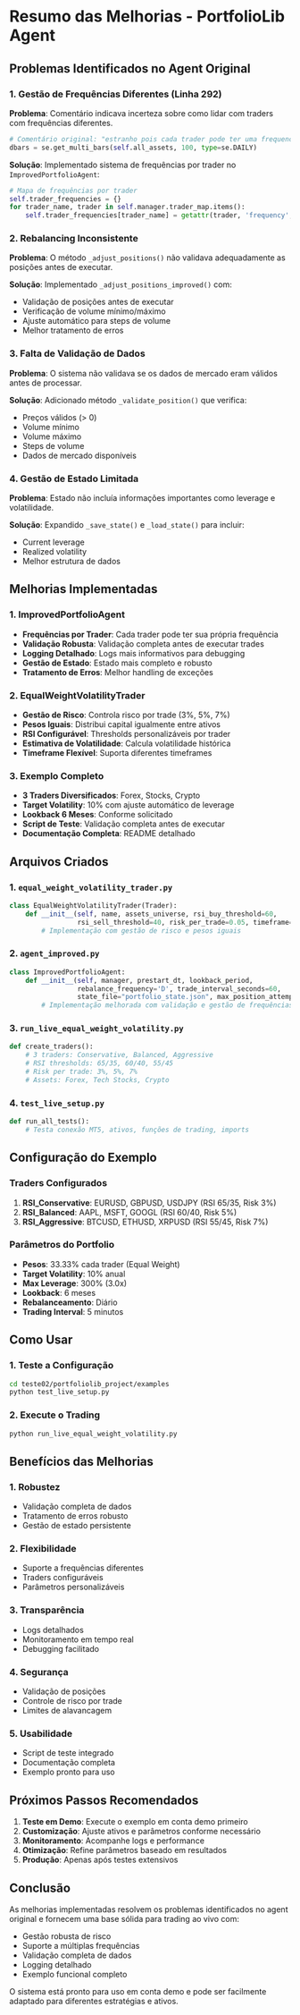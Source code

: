 # Resumo das Melhorias - PortfolioLib Agent

## Problemas Identificados no Agent Original

### 1. **Gestão de Frequências Diferentes** (Linha 292)
**Problema**: Comentário indicava incerteza sobre como lidar com traders com frequências diferentes.
```python
# Comentário original: "estranho pois cada trader pode ter uma frequencia diferente"
dbars = se.get_multi_bars(self.all_assets, 100, type=se.DAILY)
```

**Solução**: Implementado sistema de frequências por trader no `ImprovedPortfolioAgent`:
```python
# Mapa de frequências por trader
self.trader_frequencies = {}
for trader_name, trader in self.manager.trader_map.items():
    self.trader_frequencies[trader_name] = getattr(trader, 'frequency', se.DAILY)
```

### 2. **Rebalancing Inconsistente**
**Problema**: O método `_adjust_positions()` não validava adequadamente as posições antes de executar.

**Solução**: Implementado `_adjust_positions_improved()` com:
- Validação de posições antes de executar
- Verificação de volume mínimo/máximo
- Ajuste automático para steps de volume
- Melhor tratamento de erros

### 3. **Falta de Validação de Dados**
**Problema**: O sistema não validava se os dados de mercado eram válidos antes de processar.

**Solução**: Adicionado método `_validate_position()` que verifica:
- Preços válidos (> 0)
- Volume mínimo
- Volume máximo
- Steps de volume
- Dados de mercado disponíveis

### 4. **Gestão de Estado Limitada**
**Problema**: Estado não incluía informações importantes como leverage e volatilidade.

**Solução**: Expandido `_save_state()` e `_load_state()` para incluir:
- Current leverage
- Realized volatility
- Melhor estrutura de dados

## Melhorias Implementadas

### 1. **ImprovedPortfolioAgent**
- **Frequências por Trader**: Cada trader pode ter sua própria frequência
- **Validação Robusta**: Validação completa antes de executar trades
- **Logging Detalhado**: Logs mais informativos para debugging
- **Gestão de Estado**: Estado mais completo e robusto
- **Tratamento de Erros**: Melhor handling de exceções

### 2. **EqualWeightVolatilityTrader**
- **Gestão de Risco**: Controla risco por trade (3%, 5%, 7%)
- **Pesos Iguais**: Distribui capital igualmente entre ativos
- **RSI Configurável**: Thresholds personalizáveis por trader
- **Estimativa de Volatilidade**: Calcula volatilidade histórica
- **Timeframe Flexível**: Suporta diferentes timeframes

### 3. **Exemplo Completo**
- **3 Traders Diversificados**: Forex, Stocks, Crypto
- **Target Volatility**: 10% com ajuste automático de leverage
- **Lookback 6 Meses**: Conforme solicitado
- **Script de Teste**: Validação completa antes de executar
- **Documentação Completa**: README detalhado

## Arquivos Criados

### 1. `equal_weight_volatility_trader.py`
```python
class EqualWeightVolatilityTrader(Trader):
    def __init__(self, name, assets_universe, rsi_buy_threshold=60, 
                 rsi_sell_threshold=40, risk_per_trade=0.05, timeframe=se.DAILY):
        # Implementação com gestão de risco e pesos iguais
```

### 2. `agent_improved.py`
```python
class ImprovedPortfolioAgent:
    def __init__(self, manager, prestart_dt, lookback_period, 
                 rebalance_frequency='D', trade_interval_seconds=60, 
                 state_file="portfolio_state.json", max_position_attempts=3):
        # Implementação melhorada com validação e gestão de frequências
```

### 3. `run_live_equal_weight_volatility.py`
```python
def create_traders():
    # 3 traders: Conservative, Balanced, Aggressive
    # RSI thresholds: 65/35, 60/40, 55/45
    # Risk per trade: 3%, 5%, 7%
    # Assets: Forex, Tech Stocks, Crypto
```

### 4. `test_live_setup.py`
```python
def run_all_tests():
    # Testa conexão MT5, ativos, funções de trading, imports
```

## Configuração do Exemplo

### Traders Configurados
1. **RSI_Conservative**: EURUSD, GBPUSD, USDJPY (RSI 65/35, Risk 3%)
2. **RSI_Balanced**: AAPL, MSFT, GOOGL (RSI 60/40, Risk 5%)  
3. **RSI_Aggressive**: BTCUSD, ETHUSD, XRPUSD (RSI 55/45, Risk 7%)

### Parâmetros do Portfolio
- **Pesos**: 33.33% cada trader (Equal Weight)
- **Target Volatility**: 10% anual
- **Max Leverage**: 300% (3.0x)
- **Lookback**: 6 meses
- **Rebalanceamento**: Diário
- **Trading Interval**: 5 minutos

## Como Usar

### 1. Teste a Configuração
```bash
cd teste02/portfoliolib_project/examples
python test_live_setup.py
```

### 2. Execute o Trading
```bash
python run_live_equal_weight_volatility.py
```

## Benefícios das Melhorias

### 1. **Robustez**
- Validação completa de dados
- Tratamento de erros robusto
- Gestão de estado persistente

### 2. **Flexibilidade**
- Suporte a frequências diferentes
- Traders configuráveis
- Parâmetros personalizáveis

### 3. **Transparência**
- Logs detalhados
- Monitoramento em tempo real
- Debugging facilitado

### 4. **Segurança**
- Validação de posições
- Controle de risco por trade
- Limites de alavancagem

### 5. **Usabilidade**
- Script de teste integrado
- Documentação completa
- Exemplo pronto para uso

## Próximos Passos Recomendados

1. **Teste em Demo**: Execute o exemplo em conta demo primeiro
2. **Customização**: Ajuste ativos e parâmetros conforme necessário
3. **Monitoramento**: Acompanhe logs e performance
4. **Otimização**: Refine parâmetros baseado em resultados
5. **Produção**: Apenas após testes extensivos

## Conclusão

As melhorias implementadas resolvem os problemas identificados no agent original e fornecem uma base sólida para trading ao vivo com:
- Gestão robusta de risco
- Suporte a múltiplas frequências
- Validação completa de dados
- Logging detalhado
- Exemplo funcional completo

O sistema está pronto para uso em conta demo e pode ser facilmente adaptado para diferentes estratégias e ativos.

